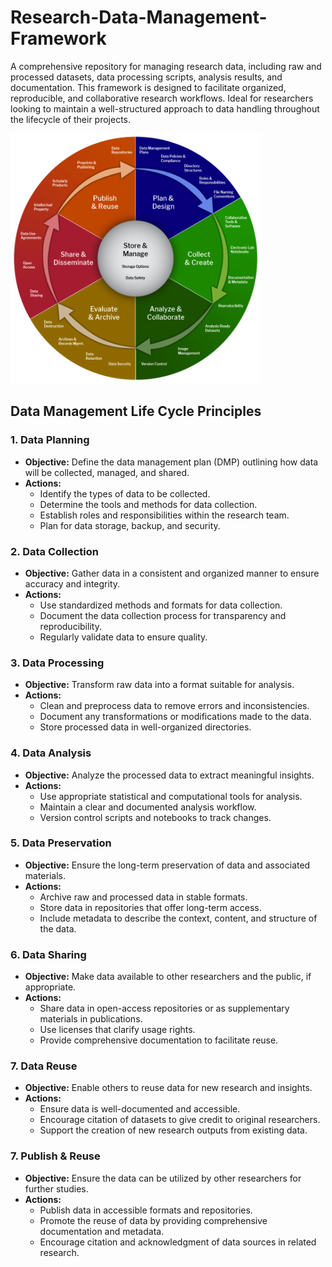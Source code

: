 # Research-Data-Management-Framework
A comprehensive repository for managing research data, including raw and processed datasets, data processing scripts, analysis results, and documentation. This framework is designed to facilitate organized, reproducible, and collaborative research workflows. Ideal for researchers looking to maintain a well-structured approach to data handling throughout the lifecycle of their projects.


<img src="RDM-lifecycle-2tier-v5.png" alt="Data Life Cycle" width="400"/>

## Data Management Life Cycle Principles

### 1. **Data Planning**
   - **Objective:** Define the data management plan (DMP) outlining how data will be collected, managed, and shared.
   - **Actions:** 
     - Identify the types of data to be collected.
     - Determine the tools and methods for data collection.
     - Establish roles and responsibilities within the research team.
     - Plan for data storage, backup, and security.

### 2. **Data Collection**
   - **Objective:** Gather data in a consistent and organized manner to ensure accuracy and integrity.
   - **Actions:** 
     - Use standardized methods and formats for data collection.
     - Document the data collection process for transparency and reproducibility.
     - Regularly validate data to ensure quality.

### 3. **Data Processing**
   - **Objective:** Transform raw data into a format suitable for analysis.
   - **Actions:** 
     - Clean and preprocess data to remove errors and inconsistencies.
     - Document any transformations or modifications made to the data.
     - Store processed data in well-organized directories.

### 4. **Data Analysis**
   - **Objective:** Analyze the processed data to extract meaningful insights.
   - **Actions:** 
     - Use appropriate statistical and computational tools for analysis.
     - Maintain a clear and documented analysis workflow.
     - Version control scripts and notebooks to track changes.

### 5. **Data Preservation**
   - **Objective:** Ensure the long-term preservation of data and associated materials.
   - **Actions:** 
     - Archive raw and processed data in stable formats.
     - Store data in repositories that offer long-term access.
     - Include metadata to describe the context, content, and structure of the data.

### 6. **Data Sharing**
   - **Objective:** Make data available to other researchers and the public, if appropriate.
   - **Actions:** 
     - Share data in open-access repositories or as supplementary materials in publications.
     - Use licenses that clarify usage rights.
     - Provide comprehensive documentation to facilitate reuse.

### 7. **Data Reuse**
   - **Objective:** Enable others to reuse data for new research and insights.
   - **Actions:** 
     - Ensure data is well-documented and accessible.
     - Encourage citation of datasets to give credit to original researchers.
     - Support the creation of new research outputs from existing data.

### 7. **Publish & Reuse**
   - **Objective:** Ensure the data can be utilized by other researchers for further studies.
   - **Actions:** 
     - Publish data in accessible formats and repositories.
     - Promote the reuse of data by providing comprehensive documentation and metadata.
     - Encourage citation and acknowledgment of data sources in related research.
